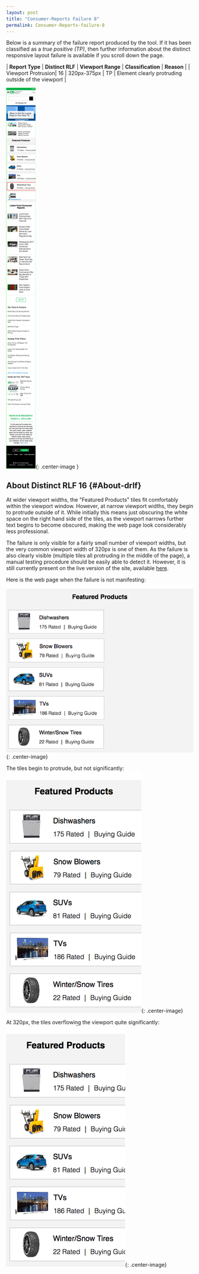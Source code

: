 ```yaml
---
layout: post
title: "Consumer-Reports Failure 8"
permalink: Consumer-Reports-failure-8
---
```

Below is a summary of the failure report produced by the tool. If it has been classified as a *true positive (TP)*, then further information about the distinct responsive layout failure is available if you scroll down the page.

| **Report Type** | **Distinct RLF** | **Viewport Range** | **Classification** | **Reason** |
| Viewport Protrusion| 16 | 320px-375px | TP | Element clearly protruding outside of the viewport | 

![Screenshot of the fault](assets/images/Consumer-Reports/fault8/viewportOverflowWidth347.png){: .center-image }

## About Distinct RLF 16 {#About-drlf}

At wider viewport widths, the "Featured Products" tiles fit comfortably within the viewport window. However, at narrow viewport widths, they begin to protrude outside of it. While initially this means just obscuring the white space on the right hand side of the tiles, as the viewport narrows further text begins to become obscured, making the web page look considerably less professional.

The failure is only visible for a fairly small number of viewport widths, but the very common viewport width of 320px is one of them. As the failure is also clearly visible (multiple tiles all protruding in the middle of the page), a manual testing procedure should be easily able to detect it. However, it is still currently present on the live version of the site, available [here](http://bugmenot.com/).

Here is the web page when the failure is not manifesting:
![OK](assets/good-bad/rlf16/ok.png){: .center-image}

The tiles begin to protrude, but not significantly:
![Bad](assets/good-bad/rlf16/bad.png){: .center-image}

At 320px, the tiles overflowing the viewport quite significantly:
![Very Bad](assets/good-bad/rlf16/verybad.png){: .center-image}
